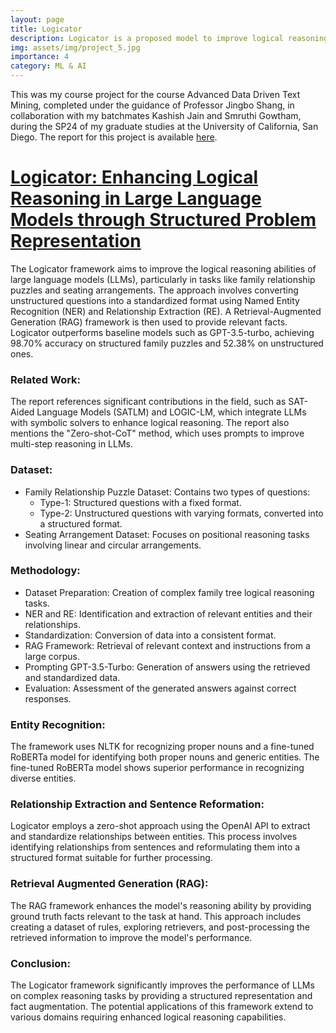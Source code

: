 ```yaml
---
layout: page
title: Logicator
description: Logicator is a proposed model to improve logical reasoning in large language models by using structured data and Retrieval-Augmented Generation (RAG), significantly enhancing performance on family relationship puzzles and seating arrangements compared to baseline models like GPT-3.5-turbo.
img: assets/img/project_5.jpg
importance: 4
category: ML & AI
---
```


This was my course project for the course Advanced Data Driven Text Mining, completed under the guidance of Professor Jingbo Shang, in collaboration with my batchmates Kashish Jain and Smruthi Gowtham, during the SP24 of my graduate studies at the University of California, San Diego.
The report for this project is available [here](https://drive.google.com/file/d/1plrzqbWJn1GdyKax8QPFQxQfhHGs0SU6/view?usp=sharing).

# [Logicator: Enhancing Logical Reasoning in Large Language Models through Structured Problem Representation](https://drive.google.com/file/d/1plrzqbWJn1GdyKax8QPFQxQfhHGs0SU6/view?usp=sharing)

The Logicator framework aims to improve the logical reasoning abilities of large language models (LLMs), particularly in tasks like family relationship puzzles and seating arrangements. The approach involves converting unstructured questions into a standardized format using Named Entity Recognition (NER) and Relationship Extraction (RE). A Retrieval-Augmented Generation (RAG) framework is then used to provide relevant facts. Logicator outperforms baseline models such as GPT-3.5-turbo, achieving 98.70% accuracy on structured family puzzles and 52.38% on unstructured ones.

### Related Work:

The report references significant contributions in the field, such as SAT-Aided Language Models (SATLM) and LOGIC-LM, which integrate LLMs with symbolic solvers to enhance logical reasoning. The report also mentions the "Zero-shot-CoT" method, which uses prompts to improve multi-step reasoning in LLMs.

### Dataset:

- Family Relationship Puzzle Dataset: Contains two types of questions:
  - Type-1: Structured questions with a fixed format.
  - Type-2: Unstructured questions with varying formats, converted into a structured format.
- Seating Arrangement Dataset: Focuses on positional reasoning tasks involving linear and circular arrangements.

### Methodology:

- Dataset Preparation: Creation of complex family tree logical reasoning tasks.
- NER and RE: Identification and extraction of relevant entities and their relationships.
- Standardization: Conversion of data into a consistent format.
- RAG Framework: Retrieval of relevant context and instructions from a large corpus.
- Prompting GPT-3.5-Turbo: Generation of answers using the retrieved and standardized data.
- Evaluation: Assessment of the generated answers against correct responses.

### Entity Recognition:

The framework uses NLTK for recognizing proper nouns and a fine-tuned RoBERTa model for identifying both proper nouns and generic entities. The fine-tuned RoBERTa model shows superior performance in recognizing diverse entities.

### Relationship Extraction and Sentence Reformation:

Logicator employs a zero-shot approach using the OpenAI API to extract and standardize relationships between entities. This process involves identifying relationships from sentences and reformulating them into a structured format suitable for further processing.

### Retrieval Augmented Generation (RAG):

The RAG framework enhances the model's reasoning ability by providing ground truth facts relevant to the task at hand. This approach includes creating a dataset of rules, exploring retrievers, and post-processing the retrieved information to improve the model's performance.

### Conclusion:

The Logicator framework significantly improves the performance of LLMs on complex reasoning tasks by providing a structured representation and fact augmentation. The potential applications of this framework extend to various domains requiring enhanced logical reasoning capabilities.
